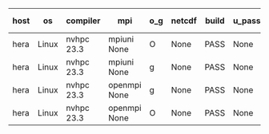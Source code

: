 

| host     | os       | compiler                              | mpi                      | o_g        | netcdf        | build       | u_pass          | u_fail          | s_pass            | s_fail            | e_pass             | e_fail             | nuopc_pass       | nuopc_fail       | artifacts link          |
|----------|----------|---------------------------------------|--------------------------|------------|---------------|-------------|-----------------|-----------------|-------------------|-------------------|--------------------|--------------------|------------------|------------------|-------------------------|
| hera | Linux | nvhpc 23.3 | mpiuni None  | O | None  | PASS | None | None | None | None | None | None | None | None | <a href="https://github.com/esmf-org/esmf-test-artifacts/tree/65675248b9a23b998af71dc344409349387fd9ca/develop/nvhpc/23.3/O/mpiuni/None" target="_blank">6567524</a> | 
| hera | Linux | nvhpc 23.3 | mpiuni None  | g | None  | PASS | None | None | None | None | None | None | None | None | <a href="https://github.com/esmf-org/esmf-test-artifacts/tree/63e660b1851cdf0edbbd5b7d276ccccc512ef62f/develop/nvhpc/23.3/g/mpiuni/None" target="_blank">63e660b</a> | 
| hera | Linux | nvhpc 23.3 | openmpi None  | g | None  | PASS | None | None | None | None | None | None | None | None | <a href="https://github.com/esmf-org/esmf-test-artifacts/tree/23b9de9342c5c64daaa66c12f08e7ad493d815fe/develop/nvhpc/23.3/g/openmpi/None" target="_blank">23b9de9</a> | 
| hera | Linux | nvhpc 23.3 | openmpi None  | O | None  | PASS | None | None | None | None | None | None | None | None | <a href="https://github.com/esmf-org/esmf-test-artifacts/tree/e7a935528ce6b9d6bb45a11aab48b63bc09a4873/develop/nvhpc/23.3/O/openmpi/None" target="_blank">e7a9355</a> | 
